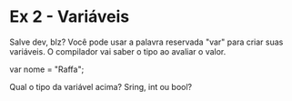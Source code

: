 # Ex 2 - Variáveis

Salve dev, blz? Você pode usar a palavra reservada "var" para criar suas variáveis. O compilador vai saber o tipo ao avaliar o valor.

var nome = "Raffa";

Qual o tipo da variável acima? Sring, int ou bool?